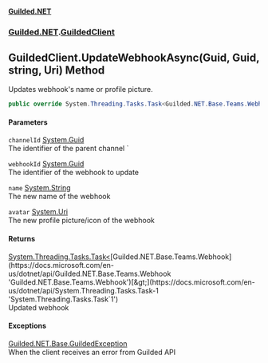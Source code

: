 
#### [Guilded.NET](index 'index')
### [Guilded.NET](index#Guilded_NET 'Guilded.NET').[GuildedClient](GuildedClient 'Guilded.NET.GuildedClient')
## GuildedClient.UpdateWebhookAsync(Guid, Guid, string, Uri) Method
Updates webhook's name or profile picture.  
```csharp
public override System.Threading.Tasks.Task<Guilded.NET.Base.Teams.Webhook> UpdateWebhookAsync(System.Guid channelId, System.Guid webhookId, string name=null, System.Uri avatar=null);
```

#### Parameters
<a name='Guilded_NET_GuildedClient_UpdateWebhookAsync(System_Guid_System_Guid_string_System_Uri)_channelId'></a>
`channelId` [System.Guid](https://docs.microsoft.com/en-us/dotnet/api/System.Guid 'System.Guid')  
The identifier of the parent channel    `
  
<a name='Guilded_NET_GuildedClient_UpdateWebhookAsync(System_Guid_System_Guid_string_System_Uri)_webhookId'></a>
`webhookId` [System.Guid](https://docs.microsoft.com/en-us/dotnet/api/System.Guid 'System.Guid')  
The identifier of the webhook to update
  
<a name='Guilded_NET_GuildedClient_UpdateWebhookAsync(System_Guid_System_Guid_string_System_Uri)_name'></a>
`name` [System.String](https://docs.microsoft.com/en-us/dotnet/api/System.String 'System.String')  
The new name of the webhook
  
<a name='Guilded_NET_GuildedClient_UpdateWebhookAsync(System_Guid_System_Guid_string_System_Uri)_avatar'></a>
`avatar` [System.Uri](https://docs.microsoft.com/en-us/dotnet/api/System.Uri 'System.Uri')  
The new profile picture/icon of the webhook
  

#### Returns
[System.Threading.Tasks.Task&lt;](https://docs.microsoft.com/en-us/dotnet/api/System.Threading.Tasks.Task-1 'System.Threading.Tasks.Task`1')[Guilded.NET.Base.Teams.Webhook](https://docs.microsoft.com/en-us/dotnet/api/Guilded.NET.Base.Teams.Webhook 'Guilded.NET.Base.Teams.Webhook')[&gt;](https://docs.microsoft.com/en-us/dotnet/api/System.Threading.Tasks.Task-1 'System.Threading.Tasks.Task`1')  
Updated webhook

#### Exceptions
[Guilded.NET.Base.GuildedException](https://docs.microsoft.com/en-us/dotnet/api/Guilded.NET.Base.GuildedException 'Guilded.NET.Base.GuildedException')  
When the client receives an error from Guilded API
